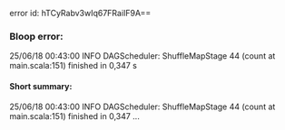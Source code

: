 error id: hTCyRabv3wIq67FRaiIF9A==
### Bloop error:

25/06/18 00:43:00 INFO DAGScheduler: ShuffleMapStage 44 (count at main.scala:151) finished in 0,347 s
#### Short summary: 

25/06/18 00:43:00 INFO DAGScheduler: ShuffleMapStage 44 (count at main.scala:151) finished in 0,347 ...